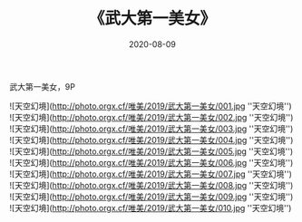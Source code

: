 ﻿---
layout: post
title:  《武大第一美女》
date:   2020-08-09
img: http://photo.orgx.cf/唯美/2019/武大第一美女/000.jpg
categories: [美女, 清纯, 唯美]
---

武大第一美女，9P



![天空幻境](http://photo.orgx.cf/唯美/2019/武大第一美女/001.jpg ''天空幻境'') <br>
![天空幻境](http://photo.orgx.cf/唯美/2019/武大第一美女/002.jpg ''天空幻境'') <br>
![天空幻境](http://photo.orgx.cf/唯美/2019/武大第一美女/003.jpg ''天空幻境'') <br>
![天空幻境](http://photo.orgx.cf/唯美/2019/武大第一美女/004.jpg ''天空幻境'') <br>
![天空幻境](http://photo.orgx.cf/唯美/2019/武大第一美女/005.jpg ''天空幻境'') <br>
![天空幻境](http://photo.orgx.cf/唯美/2019/武大第一美女/006.jpg ''天空幻境'') <br>
![天空幻境](http://photo.orgx.cf/唯美/2019/武大第一美女/007.jpg ''天空幻境'') <br>
![天空幻境](http://photo.orgx.cf/唯美/2019/武大第一美女/008.jpg ''天空幻境'') <br>
![天空幻境](http://photo.orgx.cf/唯美/2019/武大第一美女/009.jpg ''天空幻境'') <br>
![天空幻境](http://photo.orgx.cf/唯美/2019/武大第一美女/010.jpg ''天空幻境'') <br>
